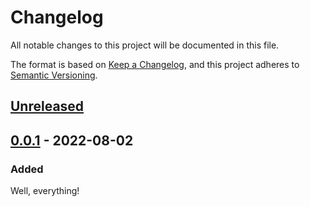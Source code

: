# Changelog

All notable changes to this project will be documented in this file.

The format is based on [Keep a Changelog](https://keepachangelog.com/en/1.0.0),
and this project adheres to [Semantic Versioning](https://semver.org/spec/v2.0.0).

## [Unreleased]

## [0.0.1] - 2022-08-02

### Added

Well, everything!

[unreleased]: https://github.com/j4w8n/mkrt/compare/v0.0.1...HEAD
[0.0.1]: https://github.com/j4w8n/mkrt/releases/tag/v0.0.1